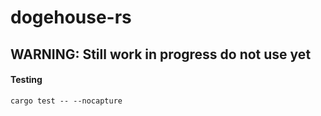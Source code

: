 # dogehouse-rs

## WARNING: Still work in progress do not use yet

#### Testing
```shell
cargo test -- --nocapture
```